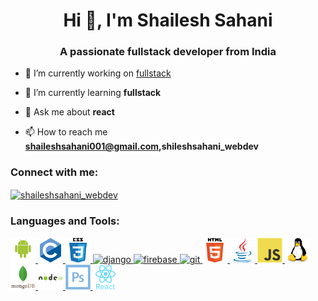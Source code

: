 <h1 align="center">Hi 👋, I'm Shailesh Sahani</h1>
<h3 align="center">A passionate fullstack developer from India</h3>

- 🔭 I’m currently working on [fullstack](https://practice.geeksforgeeks.org/courses/full-stack-node?source=google&medium=cpc&device=c&keyword=full%20stack&matchtype=b&utm_term=full%20stack&utm_campaign=&utm_source=adwords&utm_medium=ppc&hsa_acc=4574069274&hsa_cam=12562725973&hsa_grp=125078623848&hsa_ad=507048406267&hsa_src=g&hsa_tgt=aud-811508637516:kwd-300506410012&hsa_kw=full%20stack&hsa_mt=b&hsa_net=adwords&hsa_ver=3&source=google&medium=cpc&device=c&keyword=full%20stack&matchtype=b&campaignid=12562725973&adgroup=125078623848&gad=1&gclid=Cj0KCQjwuZGnBhD1ARIsACxbAVjKTr5p8uwQzE2a2HVmVF71Z0CGu5-R1buVHdy89S_hvxDVUqV8swQaAsIiEALw_wcB)

- 🌱 I’m currently learning **fullstack**

- 💬 Ask me about **react**

- 📫 How to reach me **shaileshsahani001@gmail.com,shileshsahani_webdev**

<h3 align="left">Connect with me:</h3>
<p align="left">
<a href="https://instagram.com/shaileshsahani_webdev" target="blank"><img align="center" src="https://raw.githubusercontent.com/rahuldkjain/github-profile-readme-generator/master/src/images/icons/Social/instagram.svg" alt="shaileshsahani_webdev" height="30" width="40" /></a>
</p>

<h3 align="left">Languages and Tools:</h3>
<p align="left"> <a href="https://developer.android.com" target="_blank" rel="noreferrer"> <img src="https://raw.githubusercontent.com/devicons/devicon/master/icons/android/android-original-wordmark.svg" alt="android" width="40" height="40"/> </a> <a href="https://www.cprogramming.com/" target="_blank" rel="noreferrer"> <img src="https://raw.githubusercontent.com/devicons/devicon/master/icons/c/c-original.svg" alt="c" width="40" height="40"/> </a> <a href="https://www.w3schools.com/css/" target="_blank" rel="noreferrer"> <img src="https://raw.githubusercontent.com/devicons/devicon/master/icons/css3/css3-original-wordmark.svg" alt="css3" width="40" height="40"/> </a> <a href="https://www.djangoproject.com/" target="_blank" rel="noreferrer"> <img src="https://cdn.worldvectorlogo.com/logos/django.svg" alt="django" width="40" height="40"/> </a> <a href="https://firebase.google.com/" target="_blank" rel="noreferrer"> <img src="https://www.vectorlogo.zone/logos/firebase/firebase-icon.svg" alt="firebase" width="40" height="40"/> </a> <a href="https://git-scm.com/" target="_blank" rel="noreferrer"> <img src="https://www.vectorlogo.zone/logos/git-scm/git-scm-icon.svg" alt="git" width="40" height="40"/> </a> <a href="https://www.w3.org/html/" target="_blank" rel="noreferrer"> <img src="https://raw.githubusercontent.com/devicons/devicon/master/icons/html5/html5-original-wordmark.svg" alt="html5" width="40" height="40"/> </a> <a href="https://www.java.com" target="_blank" rel="noreferrer"> <img src="https://raw.githubusercontent.com/devicons/devicon/master/icons/java/java-original.svg" alt="java" width="40" height="40"/> </a> <a href="https://developer.mozilla.org/en-US/docs/Web/JavaScript" target="_blank" rel="noreferrer"> <img src="https://raw.githubusercontent.com/devicons/devicon/master/icons/javascript/javascript-original.svg" alt="javascript" width="40" height="40"/> </a> <a href="https://www.linux.org/" target="_blank" rel="noreferrer"> <img src="https://raw.githubusercontent.com/devicons/devicon/master/icons/linux/linux-original.svg" alt="linux" width="40" height="40"/> </a> <a href="https://www.mongodb.com/" target="_blank" rel="noreferrer"> <img src="https://raw.githubusercontent.com/devicons/devicon/master/icons/mongodb/mongodb-original-wordmark.svg" alt="mongodb" width="40" height="40"/> </a> <a href="https://nodejs.org" target="_blank" rel="noreferrer"> <img src="https://raw.githubusercontent.com/devicons/devicon/master/icons/nodejs/nodejs-original-wordmark.svg" alt="nodejs" width="40" height="40"/> </a> <a href="https://www.photoshop.com/en" target="_blank" rel="noreferrer"> <img src="https://raw.githubusercontent.com/devicons/devicon/master/icons/photoshop/photoshop-line.svg" alt="photoshop" width="40" height="40"/> </a> <a href="https://reactjs.org/" target="_blank" rel="noreferrer"> <img src="https://raw.githubusercontent.com/devicons/devicon/master/icons/react/react-original-wordmark.svg" alt="react" width="40" height="40"/> </a> </p>
